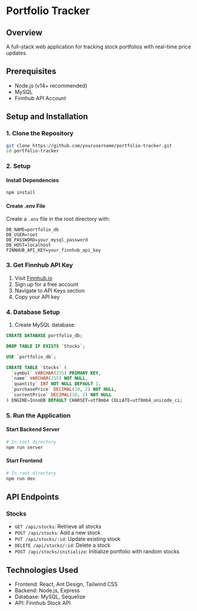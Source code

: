 # Portfolio Tracker

## Overview
A full-stack web application for tracking stock portfolios with real-time price updates.

## Prerequisites
- Node.js (v14+ recommended)
- MySQL
- Finnhub API Account

## Setup and Installation

### 1. Clone the Repository
```bash
git clone https://github.com/yourusername/portfolio-tracker.git
cd portfolio-tracker
```

### 2. Setup
#### Install Dependencies
```bash
npm install
```

#### Create .env File
Create a `.env` file in the root directory with:
```
DB_NAME=portfolio_db
DB_USER=root
DB_PASSWORD=your_mysql_password
DB_HOST=localhost
FINNHUB_API_KEY=your_finnhub_api_key
```

### 3. Get Finnhub API Key
1. Visit [Finnhub.io](https://finnhub.io/)
2. Sign up for a free account
3. Navigate to API Keys section
4. Copy your API key

### 4. Database Setup
1. Create MySQL database:
```sql
CREATE DATABASE portfolio_db;

DROP TABLE IF EXISTS `Stocks`;

USE `portfolio_db`;

CREATE TABLE `Stocks` (
  `symbol` VARCHAR(255) PRIMARY KEY,
  `name` VARCHAR(255) NOT NULL,
  `quantity` INT NOT NULL DEFAULT 1,
  `purchasePrice` DECIMAL(10, 2) NOT NULL,
  `currentPrice` DECIMAL(10, 2) NOT NULL
) ENGINE=InnoDB DEFAULT CHARSET=utf8mb4 COLLATE=utf8mb4_unicode_ci;
```

### 5. Run the Application
#### Start Backend Server
```bash
# In root directory
npm run server
```

#### Start Frontend
```bash
# In root directory
npm run dev
```

## API Endpoints

### Stocks
- `GET /api/stocks`: Retrieve all stocks
- `POST /api/stocks`: Add a new stock
- `PUT /api/stocks/:id`: Update existing stock
- `DELETE /api/stocks/:id`: Delete a stock
- `POST /api/stocks/initialize`: Initialize portfolio with random stocks

## Technologies Used
- Frontend: React, Ant Design, Tailwind CSS
- Backend: Node.js, Express
- Database: MySQL, Sequelize
- API: Finnhub Stock API